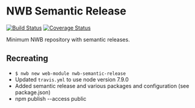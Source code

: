 # NWB Semantic Release

[![Build Status](https://travis-ci.org/how-to-react/nwb-semantic-release.svg?branch=master)](https://travis-ci.org/how-to-react/nwb-semantic-release)
[![Coverage Status](https://coveralls.io/repos/github/how-to-react/nwb-semantic-release/badge.svg?branch=master)](https://coveralls.io/github/how-to-react/nwb-semantic-release?branch=master)

Minimum NWB repository with semantic releases.

## Recreating
- `$ nwb new web-module nwb-semantic-release`
- Updated `travis.yml` to use node version 7.9.0
- Added semantic release and various packages and configuration (see package.json)
- npm publish --access public
